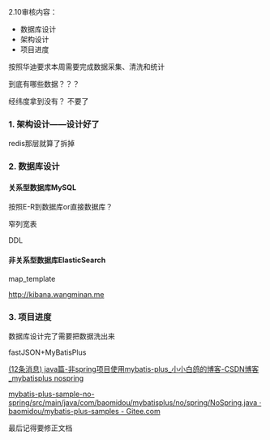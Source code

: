 2.10审核内容：

+ 数据库设计
+ 架构设计
+ 项目进度



按照华迪要求本周需要完成数据采集、清洗和统计

到底有哪些数据？？？

经纬度拿到没有？ 不要了

### 1. 架构设计——设计好了

redis那层就算了拆掉

### 2. 数据库设计

#### 关系型数据库MySQL

按照E-R到数据库or直接数据库？

窄列宽表

DDL

#### 非关系型数据库ElasticSearch

map_template

http://kibana.wangminan.me



### 3. 项目进度

数据库设计完了需要把数据洗出来

fastJSON+MyBatisPlus

[(12条消息) java篇-非spring项目使用mybatis-plus_小小白鸽的博客-CSDN博客_mybatisplus nospring](https://blog.csdn.net/qq_42413011/article/details/118640420)

[mybatis-plus-sample-no-spring/src/main/java/com/baomidou/mybatisplus/no/spring/NoSpring.java · baomidou/mybatis-plus-samples - Gitee.com](https://gitee.com/baomidou/mybatis-plus-samples/blob/master/mybatis-plus-sample-no-spring/src/main/java/com/baomidou/mybatisplus/no/spring/NoSpring.java)





最后记得要修正文档
